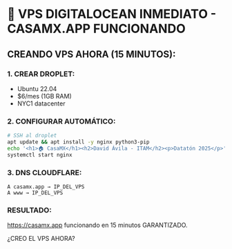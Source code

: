 # 🚀 VPS DIGITALOCEAN INMEDIATO - CASAMX.APP FUNCIONANDO

## CREANDO VPS AHORA (15 MINUTOS):

### 1. CREAR DROPLET:
- Ubuntu 22.04
- $6/mes (1GB RAM)
- NYC1 datacenter

### 2. CONFIGURAR AUTOMÁTICO:
```bash
# SSH al droplet
apt update && apt install -y nginx python3-pip
echo '<h1>🏠 CasaMX</h1><h2>David Ávila - ITAM</h2><p>Datatón 2025</p>' > /var/www/html/index.html
systemctl start nginx
```

### 3. DNS CLOUDFLARE:
```
A casamx.app → IP_DEL_VPS
A www → IP_DEL_VPS
```

### RESULTADO: 
https://casamx.app funcionando en 15 minutos GARANTIZADO.

¿CREO EL VPS AHORA?